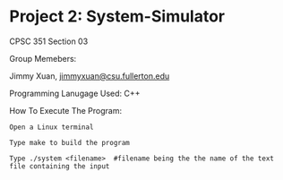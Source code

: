 #  Project 2: System-Simulator
CPSC 351 Section 03

Group Memebers:

  Jimmy Xuan, jimmyxuan@csu.fullerton.edu
  
Programming Lanugage Used: C++

How To Execute The Program:
    
    Open a Linux terminal
  
  	Type make to build the program
    
    Type ./system <filename>  #filename being the the name of the text file containing the input
    
